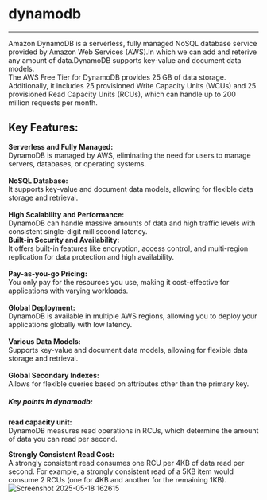 # dynamodb
------------------------------------------------------------------------
Amazon DynamoDB is a serverless, fully managed NoSQL database service provided by Amazon Web Services (AWS).In which we can add and reterive any amount of data.DynamoDB supports key-value and document data models.<br>
The AWS Free Tier for DynamoDB provides 25 GB of data storage. Additionally, it includes 25 provisioned Write Capacity Units (WCUs) and 25 provisioned Read Capacity Units (RCUs), which can handle up to 200 million requests per month.

Key Features: <br/>
--------------------------------------------------------------------------------------------------------------
**Serverless and Fully Managed:** <br/>
DynamoDB is managed by AWS, eliminating the need for users to manage servers, databases, or operating systems.<br/> 
<br/>
**NoSQL Database:** <br/>
It supports key-value and document data models, allowing for flexible data storage and retrieval. <br/> 
<br/>
**High Scalability and Performance:** <br/>
DynamoDB can handle massive amounts of data and high traffic levels with consistent single-digit millisecond latency.
<br/>
**Built-in Security and Availability:** <br/> 
It offers built-in features like encryption, access control, and multi-region replication for data protection and high availability.<br/>  
**Pay-as-you-go Pricing:** <br/>
You only pay for the resources you use, making it cost-effective for applications with varying workloads.<br/>  
**Global Deployment:** <br/>
DynamoDB is available in multiple AWS regions, allowing you to deploy your applications globally with low latency.<br/>  
**Various Data Models:** <br/> 
Supports key-value and document data models, allowing for flexible data storage and retrieval.<br/>  
**Global Secondary Indexes:**  
Allows for flexible queries based on attributes other than the primary key.<br/>  

<h5>Key points in dynamodb:</h5>

**read capacity unit:** <br/>
DynamoDB measures read operations in RCUs, which determine the amount of data you can read per second. <br/>

**Strongly Consistent Read Cost:** <br/>
A strongly consistent read consumes one RCU per 4KB of data read per second. For example, a strongly consistent read of a 5KB item would consume 2 RCUs (one for 4KB and another for the remaining 1KB). <br/>
![Screenshot 2025-05-18 162615](https://github.com/user-attachments/assets/491046f4-2bcf-4402-9a78-59876190d0a0)



